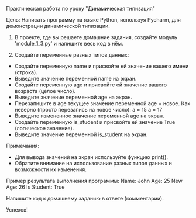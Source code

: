 Практическая работа по уроку "Динамическая типизация"

Цель: Написать программу на языке Python, используя Pycharm, для демонстрации динамической типизации.

1. В проекте, где вы решаете домашние задания, создайте модуль 'module_1_3.py' и напишите весь код в нём.

2. Создайте переменные разных типов данных:
  - Создайте переменную name и присвойте ей значение вашего имени (строка).
  - Выведите значение переменной name на экран.
  - Создайте переменную age и присвойте ей значение вашего возраста (целое число).
  - Выведите значение переменной age на экран.
  - Перезапишите в age текущее значение переменной age + новое.
Как неверно (просто перезапись на новое число):
a = 15
a = 17
  - Выведите измененное значение переменной age на экран.
  - Создайте переменную is_student и присвойте ей значение True (логическое значение).
  - Выведите значение переменной is_student на экран.

Примечания:
- Для вывода значений на экран используйте функцию print().
- Обратите внимание на использование разных типов данных и возможности их изменения.

Пример результата выполнения программы:
Name: John
Age: 25
New Age: 26
Is Student: True

Напишите код к домашнему заданию в ответе (комментарии).

Успехов!
